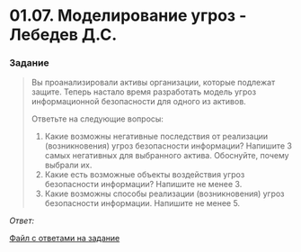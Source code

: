 # 01.07. Моделирование угроз - Лебедев Д.С.

### Задание
> Вы проанализировали активы организации, которые подлежат защите. Теперь настало время разработать модель угроз информационной безопасности для одного из активов.
> 
> Ответьте на следующие вопросы:
> 1. Какие возможны негативные последствия от реализации (возникновения) угроз безопасности информации? Напишите 3 самых негативных для выбранного актива. Обоснуйте, почему выбрали их.
> 2. Какие есть возможные объекты воздействия угроз безопасности информации? Напишите не менее 3.
> 3. Какие возможны способы реализации (возникновения) угроз безопасности информации. Напишите не менее 5.

*Ответ:* 

[Файл с ответами на задание](_att/0107_SIB.HW-1.pdf)

